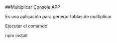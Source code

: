 ##Multiplicar Console APP

Es una aplicación para generar tablas de multiplicar

Ejecutar el comando

npm install
